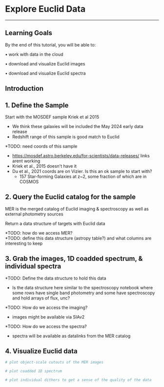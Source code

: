 <!-- #region -->
# Explore Euclid Data
***

## Learning Goals    
By the end of this tutorial, you will be able to:

 &bull; work with data in the cloud

 &bull; download and visualize Euclid images

 &bull; download and visualize Euclid spectra

 
## Introduction
<!-- #endregion -->

## 1.  Define the Sample

Start with the MOSDEF sample Kriek et al 2015
- We think these galaxies will be included the May 2024 early data release
- Redshift range of this sample is good match to Euclid

*TODO: need coords of this sample
-  https://mosdef.astro.berkeley.edu/for-scientists/data-releases/ links arent working
-  Kriek et al., 2015 doesn't have it
-  Du et al., 2021 coords are on Vizier.  Is this an ok sample to start with?  
   - 157 Star-forming Galaxies at z~2, some fraction of which are in COSMOS




## 2. Query the Euclid catalog for the sample
MER is the merged catalog of Euclid imaging & spectroscopy as well as external photometry sources

Return a data structure of targets with Euclid data

*TODO: how do we access MER?\
*TODO: define this data structure (astropy table?) and what columns are interesting to keep




## 3. Grab the images, 1D coadded spectrum, & individual spectra 
*TODO: Define the data structure to hold this data
 - Is the data structure here similar to the spectroscopy notebook where some rows have single band photometry and some have spectroscopy and hold arrays of flux, unc?

*TODO: How do we access the imaging?
 - images might be available via SIAv2

*TODO: How do we access the spectra?
 - spectra will be available as datalinks from the MER catalog


## 4. Visualize Euclid data

```python
# plot object-scale cutouts of the MER images

```

```python
# plot coadded 1D spectrum
```

```python
# plot individual dithers to get a sense of the quality of the data
```

```python

```
